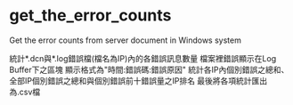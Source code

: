 # get_the_error_counts
Get the error counts from server document in Windows system

統計*.dcn與*.log錯誤檔(檔名為IP)內的各錯誤訊息數量
檔案裡錯誤顯示在Log Buffer下之區塊
顯示格式為"時間:錯誤碼:錯誤原因"
統計各IP內個別錯誤之總和、全部IP個別錯誤之總和與個別錯誤前十錯誤量之IP排名
最後將各項統計匯出為.csv檔
